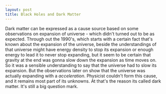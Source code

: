 ```yaml
---
layout: post
title: Black Holes and Dark Matter
---
```


Dark matter can be expressed as a cause source based on some observations on expansion of universe - which didn't turned out to be as expected. Through out the 1990's, which starts with a certain fact that's known about the expansion of the universe, beside the understandings of that universe might have energy density to stop its expansion or enough energy to lead it to never stop expanding, but it seem to be certain that gravity at the end was gonna slow down the expansion as time moves on. So it was a sensible understanding to say that the universe had to slow its expansion. But the observations later on show that the universe was actually expanding with a *acceleration*. Physicist couldn't form this cause, and it remains most part of its unknowns. At that's the reason its called dark matter. It's still a big question mark.